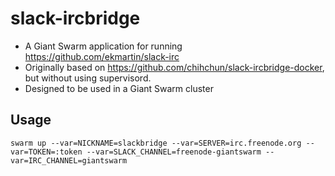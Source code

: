 # slack-ircbridge

- A Giant Swarm application for running https://github.com/ekmartin/slack-irc
- Originally based on https://github.com/chihchun/slack-ircbridge-docker, but without using supervisord.
- Designed to be used in a Giant Swarm cluster

## Usage
```swarm up --var=NICKNAME=slackbridge --var=SERVER=irc.freenode.org --var=TOKEN=:token --var=SLACK_CHANNEL=freenode-giantswarm --var=IRC_CHANNEL=giantswarm```